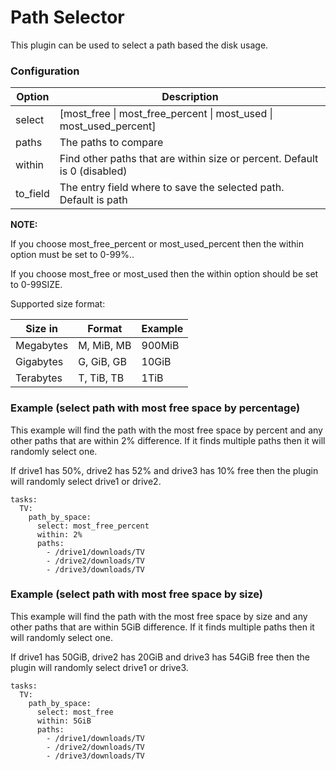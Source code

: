 # Path Selector
This plugin can be used to select a path based the disk usage.

### Configuration

| **Option** | **Description** |
| --- | --- |
| select | [most_free \| most_free_percent \| most_used \| most_used_percent] |
| paths | The paths to compare |
| within | Find other paths that are within size or percent. Default is 0 (disabled) |
| to_field | The entry field where to save the selected path. Default is path |

**NOTE:**

If you choose most_free_percent or most_used_percent then the within option must be set to 0-99%..

If you choose most_free or most_used then the within option should be set to 0-99SIZE.

Supported size format:


| Size in | Format | Example |
| --- | --- | --- |
| Megabytes | M, MiB, MB | 900MiB  |
| Gigabytes | G, GiB, GB | 10GiB  |
| Terabytes | T, TiB, TB | 1TiB  |

### Example (select path with most free space by percentage)
This example will find the path with the most free space by percent and any other paths that are within 2% difference. If it finds multiple paths then it will randomly select one.

If drive1 has 50%, drive2 has 52% and drive3 has 10% free then the plugin will randomly select drive1 or drive2.

```
tasks:
  TV:
    path_by_space:
      select: most_free_percent
      within: 2%
      paths:
        - /drive1/downloads/TV
        - /drive2/downloads/TV
        - /drive3/downloads/TV
```

### Example (select path with most free space by size)
This example will find the path with the most free space by size and any other paths that are within 5GiB difference. If it finds multiple paths then it will randomly select one.

If drive1 has 50GiB, drive2 has 20GiB and drive3 has 54GiB free then the plugin will randomly select drive1 or drive3.

```
tasks:
  TV:
    path_by_space:
      select: most_free
      within: 5GiB
      paths:
        - /drive1/downloads/TV
        - /drive2/downloads/TV
        - /drive3/downloads/TV
```
